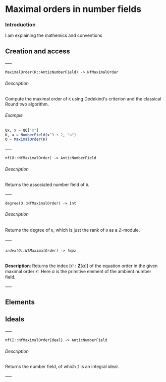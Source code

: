 <!-- Generated by Docile.jl -->

# Maximal orders in number fields

### Introduction

I am explaining the mathemics and conventions

## Creation and access

–––

<a name="Hecke.MaximalOrder"></a>

```
MaximalOrder(K::AnticNumberField) -> NfMaximalOrder
```

###### Description

Compute the maximal order of `K` using Dedekind's criterion and the classical Round two algorithm.

###### Example

```jl
Qx, x = QQ["x"]
K, a = NumberField(x^3 + 2, "a")
O = MaximalOrder(K)
```

–––

<a name="nf(O::Hecke.NfMaximalOrder) at /home/thofmann/.julia/v0.4/Hecke/src/NfMaximalOrder/NfMaximalOrder.jl:44"></a>

```
nf(O::NfMaximalOrder) -> AnticNumberField
```

###### Description

Returns the associated number field of `O`.

–––

<a name="degree(O::Hecke.NfMaximalOrder) at /home/thofmann/.julia/v0.4/Hecke/src/NfMaximalOrder/NfMaximalOrder.jl:53"></a>

```
degree(O::NfMaximalOrder) -> Int
```

###### Description

Returns the degree of `O`, which is just the rank of `O` as a $\mathbb{Z}$-module.

–––

<a name="index(O::Hecke.NfMaximalOrder) at /home/thofmann/.julia/v0.4/Hecke/src/NfMaximalOrder/NfMaximalOrder.jl:117"></a>

###### `index(O::NfMaximalOrder) -> fmpz`

**Description**: Returns the index $[ \mathcal{O} : \mathbf{Z}[\alpha]]$ of the equation order in the given maximal order $\mathcal O$. Here $\alpha$ is the primitive element of the ambient number field.

–––

## Elements

## Ideals

–––

<a name="nf(x::Hecke.NfMaximalOrderIdeal) at /home/thofmann/.julia/v0.4/Hecke/src/NfMaximalOrder/Ideal.jl:130"></a>

```
nf(I::NfMaximalOrderIdeal) -> AnticNumberField
```

###### Description

Returns the number field, of which `I` is an integral ideal.

–––
